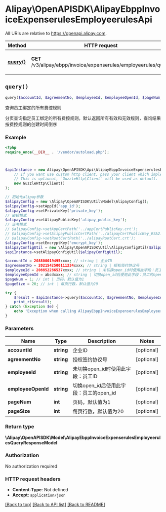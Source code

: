 # Alipay\OpenAPISDK\AlipayEbppInvoiceExpenserulesEmployeerulesApi

All URIs are relative to https://openapi.alipay.com.

Method | HTTP request | Description
------------- | ------------- | -------------
[**query()**](AlipayEbppInvoiceExpenserulesEmployeerulesApi.md#query) | **GET** /v3/alipay/ebpp/invoice/expenserules/employeerules/query | 查询员工绑定的所有费控规则


## `query()`

```php
query($accountId, $agreementNo, $employeeId, $employeeOpenId, $pageNum, $pageSize): \Alipay\OpenAPISDK\Model\AlipayEbppInvoiceExpenserulesEmployeerulesQueryResponseModel
```

查询员工绑定的所有费控规则

分页查询指定员工绑定的所有费控规则，默认返回所有有效和无效规则，查询结果按费控规则的创建时间倒序

### Example

```php
<?php
require_once(__DIR__ . '/vendor/autoload.php');



$apiInstance = new Alipay\OpenAPISDK\Api\AlipayEbppInvoiceExpenserulesEmployeerulesApi(
    // If you want use custom http client, pass your client which implements `GuzzleHttp\ClientInterface`.
    // This is optional, `GuzzleHttp\Client` will be used as default.
    new GuzzleHttp\Client()
);

// 初始化alipay参数
$alipayConfig = new \Alipay\OpenAPISDK\Util\Model\AlipayConfig();
$alipayConfig->setAppId('app_id');
$alipayConfig->setPrivateKey('private_key');
// 密钥模式
$alipayConfig->setAlipayPublicKey('alipay_public_key');
// 证书模式
// $alipayConfig->setAppCertPath('../appCertPublicKey.crt');
// $alipayConfig->setAlipayPublicCertPath('../alipayCertPublicKey_RSA2.crt');
// $alipayConfig->setRootCertPath('../alipayRootCert.crt');
$alipayConfig->setEncryptKey('encrypt_key');
$alipayConfigUtil = new \Alipay\OpenAPISDK\Util\AlipayConfigUtil($alipayConfig);
$apiInstance->setAlipayConfigUtil($alipayConfigUtil);

$accountId = 208800019495xxxx; // string | 企业ID
$agreementNo = 2021542500111234xxxx; // string | 授权签约协议号
$employeeId = 208852286537xxxx; // string | 未切换open_id时使用此字段：员工ID
$employeeOpenId = abcdxxxx; // string | 切换open_id后使用此字段：员工的open_id
$pageNum = 1; // int | 页码，默认值为1
$pageSize = 20; // int | 每页行数，默认值为20

try {
    $result = $apiInstance->query($accountId, $agreementNo, $employeeId, $employeeOpenId, $pageNum, $pageSize);
    print_r($result);
} catch (Exception $e) {
    echo 'Exception when calling AlipayEbppInvoiceExpenserulesEmployeerulesApi->query: ', $e->getMessage(), PHP_EOL;
}
```

### Parameters

Name | Type | Description  | Notes
------------- | ------------- | ------------- | -------------
 **accountId** | **string**| 企业ID | [optional]
 **agreementNo** | **string**| 授权签约协议号 | [optional]
 **employeeId** | **string**| 未切换open_id时使用此字段：员工ID | [optional]
 **employeeOpenId** | **string**| 切换open_id后使用此字段：员工的open_id | [optional]
 **pageNum** | **int**| 页码，默认值为1 | [optional]
 **pageSize** | **int**| 每页行数，默认值为20 | [optional]

### Return type

**\Alipay\OpenAPISDK\Model\AlipayEbppInvoiceExpenserulesEmployeerulesQueryResponseModel**

### Authorization

No authorization required

### HTTP request headers

- **Content-Type**: Not defined
- **Accept**: `application/json`

[[Back to top]](#) [[Back to API list]](../../README.md#api-endpoints)
[[Back to README]](../../README.md)
